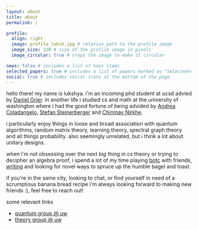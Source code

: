 ```yaml
---
layout: about
title: about
permalink: /

profile:
  align: right
  image: profile_luksh.jpg # relative path to the profile image
  image_size: 320 # size of the profile image in pixels
  image_circular: true # crops the image to make it circular

news: false # includes a list of news items
selected_papers: true # includes a list of papers marked as "selected={true}"
social: true # includes social icons at the bottom of the page
---
```


hello there! my name is lukshya. i'm an incoming phd student at ucsd advied by [Daniel Grier](https://danielgrier.com/). in another life i studied cs and math at the university of washington where i had the good fortune of being advided by [Andrea Coladangelo](https://www.andreacoladangelo.com/), [Stefan Steinerberger](https://faculty.washington.edu/steinerb/) and [Chinmay Nirkhe](https://homes.cs.washington.edu/~nirkhe/).

i particularly enjoy things in loose and broad association with quantum algorithms, random matrix theory, learning theory, spectral graph theory and all things probability. also seemingly unrelated, but i think a lot about unitary designs.

when i'm not obsessing over the next big thing in cs theory or trying to decipher an algebra proof, i spend a lot of my time playing [botc](https://bloodontheclocktower.com/) with friends, [writing](https://ganjoo.substack.com/) and looking for novel ways to spruce up the humble bagel and toast.

if you're in the same city, looking to chat, or find yourself in need of a scrumptious banana bread recipe i'm always looking forward to making new friends :), feel free to reach out!

some relevant links

- [quantum group @ uw](https://quantum.cs.washington.edu/)
- [theory group @ uw](https://theory.cs.washington.edu/)
